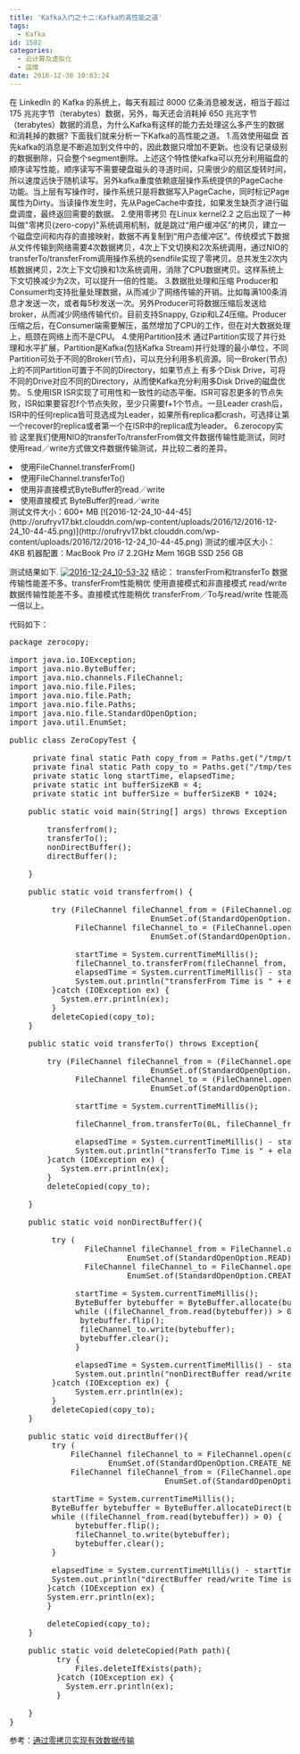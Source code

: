 ```yaml
---
title: 'Kafka入门之十二:Kafka的高性能之道'
tags:
  - Kafka
id: 1502
categories:
  - 云计算及虚拟化
  - 运维
date: 2016-12-30 10:03:24
---
```


在 LinkedIn 的 Kafka 的系统上，每天有超过 8000 亿条消息被发送，相当于超过 175 兆兆字节（terabytes）数据，另外，每天还会消耗掉 650 兆兆字节（terabytes）数据的消息，为什么Kafka有这样的能力去处理这么多产生的数据和消耗掉的数据? 下面我们就来分析一下Kafka的高性能之道。
1.高效使用磁盘
首先kafka的消息是不断追加到文件中的，因此数据只增加不更新。也没有记录级别的数据删除，只会整个segment删除。上述这个特性使kafka可以充分利用磁盘的顺序读写性能，顺序读写不需要硬盘磁头的寻道时间，只需很少的扇区旋转时间，所以速度远快于随机读写。另外kafka重度依赖底层操作系统提供的PageCache功能。当上层有写操作时，操作系统只是将数据写入PageCache，同时标记Page属性为Dirty。当读操作发生时，先从PageCache中查找，如果发生缺页才进行磁盘调度，最终返回需要的数据。
2.使用零拷贝
在Linux kernel2.2 之后出现了一种叫做"零拷贝(zero-copy)"系统调用机制，就是跳过“用户缓冲区”的拷贝，建立一个磁盘空间和内存的直接映射，数据不再复制到“用户态缓冲区”。传统模式下数据从文件传输到网络需要4次数据拷贝，4次上下文切换和2次系统调用，通过NIO的transferTo/transferFrom调用操作系统的sendfile实现了零拷贝。总共发生2次内核数据拷贝，2次上下文切换和1次系统调用，消除了CPU数据拷贝。这样系统上下文切换减少为2次，可以提升一倍的性能。
3.数据批处理和压缩
Producer和Consumer均支持批量处理数据，从而减少了网络传输的开销。比如每满100条消息才发送一次，或者每5秒发送一次。另外Producer可将数据压缩后发送给broker，从而减少网络传输代价。目前支持Snappy, Gzip和LZ4压缩。Producer压缩之后，在Consumer端需要解压，虽然增加了CPU的工作，但在对大数据处理上，瓶颈在网络上而不是CPU。
4.使用Partition技术
通过Partition实现了并行处理和水平扩展，Partition是Kafka(包括Kafka Stream)并行处理的最小单位，不同Partition可处于不同的Broker(节点)，可以充分利用多机资源。同一Broker(节点)上的不同Partition可置于不同的Directory，如果节点上 有多个Disk Drive，可将不同的Drive对应不同的Directory，从而使Kafka充分利用多Disk Drive的磁盘优势。
5.使用ISR
ISR实现了可用性和一致性的动态平衡。ISR可容忍更多的节点失败，ISR如果要容忍f个节点失败，至少只需要f+1个节点。一旦Leader crash后，ISR中的任何replica皆可竞选成为Leader，如果所有replica都crash，可选择让第一个recover的replica或者第一个在ISR中的replica成为leader。 
6.zerocopy实验
这里我们使用NIO的transferTo/transferFrom做文件数据传输性能测试，同时使用read／write方式做文件数据传输测试，并比较二者的差异。
<li>使用FileChannel.transferFrom()</li>
<li>使用FileChannel.transferTo()</li>
<li>使用非直接模式ByteBuffer的read／write</li>
<li>使用直接模式 ByteBuffer的read／write</li>
测试文件大小：600+ MB
[![2016-12-24_10-44-45](http://orufryv17.bkt.clouddn.com/wp-content/uploads/2016/12/2016-12-24_10-44-45.png)](http://orufryv17.bkt.clouddn.com/wp-content/uploads/2016/12/2016-12-24_10-44-45.png)
测试的缓冲区大小：4KB
机器配置：MacBook Pro i7 2.2GHz  Mem 16GB  SSD 256 GB

测试结果如下.
[![2016-12-24_10-53-32](http://orufryv17.bkt.clouddn.com/wp-content/uploads/2016/12/2016-12-24_10-53-32.png)](http://orufryv17.bkt.clouddn.com/wp-content/uploads/2016/12/2016-12-24_10-53-32.png)
结论：
transferFrom和transferTo 数据传输性能差不多。transferFrom性能稍优
使用直接模式和非直接模式 read/write 数据传输性能差不多。直接模式性能稍优
transferFrom／To与read/write 性能高一倍以上。

代码如下：
<pre lang="java">
package zerocopy;

import java.io.IOException;  
import java.nio.ByteBuffer;  
import java.nio.channels.FileChannel;  
import java.nio.file.Files;  
import java.nio.file.Path;  
import java.nio.file.Paths;  
import java.nio.file.StandardOpenOption;  
import java.util.EnumSet;  

public class ZeroCopyTest {  

     private final static Path copy_from = Paths.get("/tmp/test/from/Security.mp4");  
     private final static Path copy_to = Paths.get("/tmp/test/to/Security.mp4");  
     private static long startTime, elapsedTime;  
     private static int bufferSizeKB = 4;
     private static int bufferSize = bufferSizeKB * 1024;  

    public static void main(String[] args) throws Exception {  

        transferfrom();            
        transferTo();            
        nonDirectBuffer();          
        directBuffer();        

    }  

    public static void transferfrom() {  

         try (FileChannel fileChannel_from = (FileChannel.open(copy_from,     
                              EnumSet.of(StandardOpenOption.READ)));  
              FileChannel fileChannel_to = (FileChannel.open(copy_to,    
                              EnumSet.of(StandardOpenOption.CREATE_NEW, StandardOpenOption.WRITE)))) {  

              startTime = System.currentTimeMillis();  
              fileChannel_to.transferFrom(fileChannel_from, 0L, (int) fileChannel_from.size());  
              elapsedTime = System.currentTimeMillis() - startTime;  
              System.out.println("transferFrom Time is " + elapsedTime + " ms");  
         }catch (IOException ex) {  
           System.err.println(ex);  
         }  
         deleteCopied(copy_to);      
    }  

    public static void transferTo() throws Exception{  

        try (FileChannel fileChannel_from = (FileChannel.open(copy_from,    
                              EnumSet.of(StandardOpenOption.READ)));  
              FileChannel fileChannel_to = (FileChannel.open(copy_to,    
                              EnumSet.of(StandardOpenOption.CREATE_NEW, StandardOpenOption.WRITE)))) {  

              startTime = System.currentTimeMillis();  

              fileChannel_from.transferTo(0L, fileChannel_from.size(), fileChannel_to);  

              elapsedTime = System.currentTimeMillis() - startTime;  
              System.out.println("transferTo Time is " + elapsedTime + " ms");  
        }catch (IOException ex) {  
           System.err.println(ex);  
        }  
        deleteCopied(copy_to);  

    }  

    public static void nonDirectBuffer(){  

         try (  
                FileChannel fileChannel_from = FileChannel.open(copy_from,    
                         EnumSet.of(StandardOpenOption.READ));  
                FileChannel fileChannel_to = FileChannel.open(copy_to,    
                         EnumSet.of(StandardOpenOption.CREATE_NEW, StandardOpenOption.WRITE));){   

              startTime = System.currentTimeMillis();  
              ByteBuffer bytebuffer = ByteBuffer.allocate(bufferSize);  
              while ((fileChannel_from.read(bytebuffer)) > 0) {  
               bytebuffer.flip();  
               fileChannel_to.write(bytebuffer);  
               bytebuffer.clear();  
              }  

              elapsedTime = System.currentTimeMillis() - startTime;  
              System.out.println("nonDirectBuffer read/write Time is " + elapsedTime  + " ms");  
         }catch (IOException ex) {  
              System.err.println(ex);  
         }  
         deleteCopied(copy_to);  
    }  

    public static void directBuffer(){  
         try (  
             FileChannel fileChannel_to = FileChannel.open(copy_to,    
                     EnumSet.of(StandardOpenOption.CREATE_NEW, StandardOpenOption.WRITE));  
             FileChannel fileChannel_from = (FileChannel.open(copy_from,    
                                 EnumSet.of(StandardOpenOption.READ)));) {  

         startTime = System.currentTimeMillis();  
         ByteBuffer bytebuffer = ByteBuffer.allocateDirect(bufferSize);  
         while ((fileChannel_from.read(bytebuffer)) > 0) {  
              bytebuffer.flip();  
              fileChannel_to.write(bytebuffer);  
              bytebuffer.clear();  
         }  

         elapsedTime = System.currentTimeMillis() - startTime;  
         System.out.println("directBuffer read/write Time is " + elapsedTime + " ms");  
        }catch (IOException ex) {  
        System.err.println(ex);  
        }  

        deleteCopied(copy_to);  
    }  

    public static void deleteCopied(Path path){  
          try {  
              Files.deleteIfExists(path);  
          }catch (IOException ex) {  
            System.err.println(ex);  
          }  

    }  
} </pre> 

参考：[通过零拷贝实现有效数据传输](https://www.ibm.com/developerworks/cn/java/j-zerocopy/)